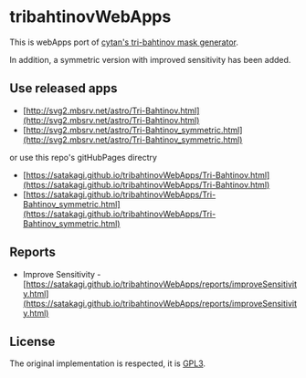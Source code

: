 # tribahtinovWebApps
This is webApps port of [cytan's tri-bahtinov mask generator](https://github.com/cytan299/tribahtinov/).

In addition, a symmetric version with improved sensitivity has been added.

## Use released apps
* [http://svg2.mbsrv.net/astro/Tri-Bahtinov.html](http://svg2.mbsrv.net/astro/Tri-Bahtinov.html)
* [http://svg2.mbsrv.net/astro/Tri-Bahtinov_symmetric.html](http://svg2.mbsrv.net/astro/Tri-Bahtinov_symmetric.html)

or use this repo's gitHubPages directry

* [https://satakagi.github.io/tribahtinovWebApps/Tri-Bahtinov.html](https://satakagi.github.io/tribahtinovWebApps/Tri-Bahtinov.html)
* [https://satakagi.github.io/tribahtinovWebApps/Tri-Bahtinov_symmetric.html](https://satakagi.github.io/tribahtinovWebApps/Tri-Bahtinov_symmetric.html)

## Reports
* Improve Sensitivity - [https://satakagi.github.io/tribahtinovWebApps/reports/improveSensitivity.html](https://satakagi.github.io/tribahtinovWebApps/reports/improveSensitivity.html)

## License
The original implementation is respected, it is [GPL3](LICENSE).
